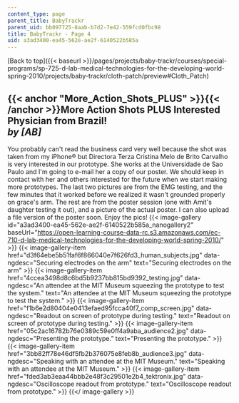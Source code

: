 ```yaml
---
content_type: page
parent_title: BabyTrackr
parent_uid: bb097725-8aab-b7d2-7e42-559fcd0fbc98
title: BabyTrackr - Page 4
uid: a3ad3400-ea45-562e-ae2f-6140522b585a
---
```


[Back to top]({{< baseurl >}}/pages/projects/baby-trackr/courses/special-programs/sp-725-d-lab-medical-technologies-for-the-developing-world-spring-2010/projects/baby-trackr/cloth-patch/preview#Cloth_Patch)

{{< anchor "More_Action_Shots_PLUS" >}}{{< /anchor >}}More Action Shots PLUS Interested Physician from Brazil!  
_by \[AB\]_
----------------------------------------------------------------------------------------------------------------------------

You probably can't read the business card very well because the shot was taken from my iPhone® but Directora Terza Cristina Melo de Brito Carvalho is very interested in our prototype. She works at the Universidade de Sao Paulo and I'm going to e-mail her a copy of our poster. We should keep in contact with her and others interested for the future when we start making more prototypes. The last two pictures are from the EMG testing, and the few minutes that it worked before we realized it wasn't grounded properly on grace's arm. The rest are from the poster session (one with Amit's daughter testing it out), and a picture of the actual poster. I can also upload a file version of the poster soon. Enjoy the pics!
{{< image-gallery id="a3ad3400-ea45-562e-ae2f-6140522b585a_nanogallery2" baseUrl="https://open-learning-course-data-rc.s3.amazonaws.com/ec-710-d-lab-medical-technologies-for-the-developing-world-spring-2010/" >}}
{{< image-gallery-item href="d3f64ebe5b51faf6f866040e7f626fd3_human_subjects.jpg" data-ngdesc="Securing electrodes on the arm" text="Securing electrodes on the arm" >}}
{{< image-gallery-item href="4ccea3498d8c6bd5b9237bb815bd9392_testing.jpg" data-ngdesc="An attendee at the MIT Museum squeezing the prototype to test the system." text="An attendee at the MIT Museum squeezing the prototype to test the system." >}}
{{< image-gallery-item href="f1b6e2d80404e0413efaed95fcca40f7_comp_screen.jpg" data-ngdesc="Readout on screen of prototype during testing." text="Readout on screen of prototype during testing." >}}
{{< image-gallery-item href="05c2ac16782b76e0389c59e0ff4a9aba_audience2.jpg" data-ngdesc="Presenting the prototype." text="Presenting the prototype." >}}
{{< image-gallery-item href="3bb82ff78e46df5fb2b376075e8feb8b_audience3.jpg" data-ngdesc="Speaking with an attendee at the MIT Museum." text="Speaking with an attendee at the MIT Museum." >}}
{{< image-gallery-item href="fded3ab3eaa44bbb2e48f3c29501e2b4_tektronix.jpg" data-ngdesc="Oscilloscope readout from prototype." text="Oscilloscope readout from prototype." >}}
{{</ image-gallery >}}